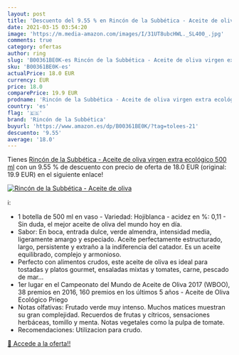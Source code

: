 ```yaml
---
layout: post
title: 'Descuento del 9.55 % en Rincón de la Subbética - Aceite de oliva'
date: 2021-03-15 03:54:20
image: 'https://m.media-amazon.com/images/I/31UT8ubcHWL._SL400_.jpg'
comments: true
category: ofertas
author: ring
slug: 'B00361BE0K-es Rincón de la Subbética - Aceite de oliva virgen extra...'
sku: 'B00361BE0K-es'
actualPrice: 18.0 EUR
currency: EUR
price: 18.0
comparePrice: 19.9 EUR
prodname: 'Rincón de la Subbética - Aceite de oliva virgen extra ecológico  500 ml'
country: 'es'
flag: '🇪🇸'
brand: 'Rincón de la Subbética'
buyurl: 'https://www.amazon.es/dp/B00361BE0K/?tag=tolees-21'
descuento: '9.55'
average: '18.0'
---
```


Tienes [Rincón de la Subbética - Aceite de oliva virgen extra ecológico  500 ml](https://www.amazon.es/dp/B00361BE0K/?tag=tolees-21) con un 9.55 % de descuento con precio de oferta de 18.0 EUR (original: 19.9 EUR) en el siguiente enlace!

[![Rincón de la Subbética - Aceite de oliva](https://m.media-amazon.com/images/I/31UT8ubcHWL._SL400_.jpg)](https://www.amazon.es/dp/B00361BE0K/?tag=tolees-21)

ℹ️:

- 1 botella de 500 ml en vaso - Variedad: Hojiblanca - acidez en %: 0,11 - Sin duda, el mejor aceite de oliva del mundo hoy en día.
- Sabor: En boca, entrada dulce, verde almendra, intensidad media, ligeramente amargo y especiado. Aceite perfectamente estructurado, largo, persistente y extraño a la indiferencia del catador. Es un aceite equilibrado, complejo y armonioso.
- Perfecto con alimentos crudos, este aceite de oliva es ideal para tostadas y platos gourmet, ensaladas mixtas y tomates, carne, pescado de mar...
- 1er lugar en el Campeonato del Mundo de Aceite de Oliva 2017 (WBOO), 38 premios en 2016, 160 premios en los últimos 5 años - Aceite de Oliva Ecológico Priego
- Notas olfativas: Frutado verde muy intenso. Muchos matices muestran su gran complejidad. Recuerdos de frutas y cítricos, sensaciones herbáceas, tomillo y menta. Notas vegetales como la pulpa de tomate.
- Recomendaciones: Utilizacion para crudo.

[🛒 Accede a la oferta!!](https://www.amazon.es/dp/B00361BE0K/?tag=tolees-21)
